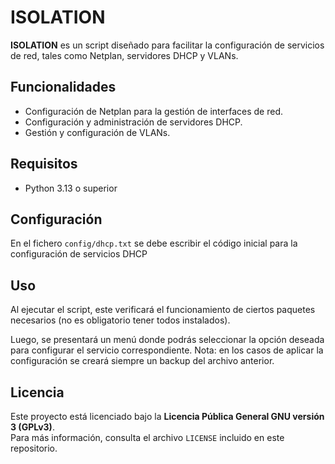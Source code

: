 # ISOLATION
**ISOLATION** es un script diseñado para facilitar la configuración de servicios de red, tales como Netplan, servidores DHCP y VLANs.

## Funcionalidades
- Configuración de Netplan para la gestión de interfaces de red.
- Configuración y administración de servidores DHCP.
- Gestión y configuración de VLANs.

## Requisitos
- Python 3.13 o superior

## Configuración
En el fichero `config/dhcp.txt` se debe escribir el código inicial para la configuración de servicios DHCP

## Uso
Al ejecutar el script, este verificará el funcionamiento de ciertos paquetes necesarios (no es obligatorio tener todos instalados).

Luego, se presentará un menú donde podrás seleccionar la opción deseada para configurar el servicio correspondiente.
Nota: en los casos de aplicar la configuración se creará siempre un backup del archivo anterior.

## Licencia
Este proyecto está licenciado bajo la **Licencia Pública General GNU versión 3 (GPLv3)**.   
Para más información, consulta el archivo `LICENSE` incluido en este repositorio.